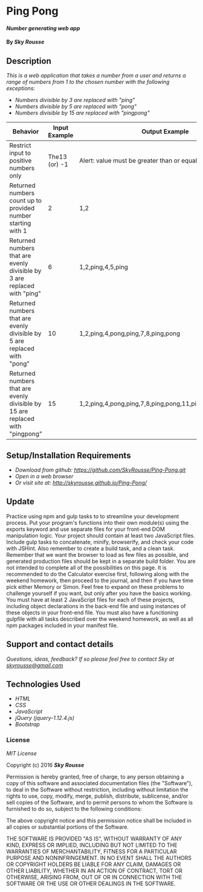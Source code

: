 # Ping Pong

#### _Number generating web app_

#### By _**Sky Rousse**_

## Description

_This is a web application that takes a number from a user and returns a range of numbers from 1 to the chosen number with the following exceptions:_

* _Numbers divisible by 3 are replaced with "ping"_
* _Numbers divisible by 5 are replaced with "pong"_
* _Numbers divisible by 15 are replaced with "pingpong"_

Behavior  | Input Example | Output Example
------------- | ------------- | -------------
Restrict input to positive numbers only  | The13 (or) -1  | Alert: value must be greater than or equal to 1
Returned numbers count up to provided number starting with 1| 2 | 1,2
Returned numbers that are evenly divisible by 3 are replaced with "ping"|6|1,2,ping,4,5,ping
Returned numbers that are evenly divisible by 5 are replaced with "pong"|10|1,2,ping,4,pong,ping,7,8,ping,pong
Returned numbers that are evenly divisible by 15 are replaced with "pingpong"|15|1,2,ping,4,pong,ping,7,8,ping,pong,11,ping,13,14,pingpong
## Setup/Installation Requirements

* _Download from github: <a href="https://github.com/SkyRousse/Ping-Pong.git">https://github.com/SkyRousse/Ping-Pong.git</a>_
* _Open in a web browser_
* _Or visit site at: http://skyrousse.github.io/Ping-Pong/_


## Update

Practice using npm and gulp tasks to to streamline your development process.
Put your program's functions into their own module(s) using the exports keyword and use separate files for your front-end DOM manipulation logic. Your project should contain at least two JavaScript files.
Include gulp tasks to concatenate, minify, browserify, and check your code with JSHint. Also remember to create a build task, and a clean task.
Remember that we want the browser to load as few files as possible, and generated production files should be kept in a separate build folder.
You are not intended to complete all of the possibilities on this page. It is recommended to do the Calculator exercise first, following along with the weekend homework, then proceed to the journal, and then if you have time pick either Memory or Simon.
Feel free to expand on these problems to challenge yourself if you want, but only after you have the basics working. You must have at least 2 JavaScript files for each of these projects, including object declarations in the back-end file and using instances of these objects in your front-end file. You must also have a functioning gulpfile with all tasks described over the weekend homework, as well as all npm packages included in your manifest file.

## Support and contact details

_Questions, ideas, feedback? If so please feel free to contact Sky at <a href="mailto:skyrousse@gmail.com">skyrousse@gmail.com</a>_

## Technologies Used

* _HTML_
* _CSS_
* _JavaScript_
* _jQuery (jquery-1.12.4.js)_
* _Bootstrap_

### License

*MIT License*

Copyright (c) 2016 **_Sky Rousse_**

Permission is hereby granted, free of charge, to any person obtaining a copy of this software and associated documentation files (the "Software"), to deal in the Software without restriction, including without limitation the rights to use, copy, modify, merge, publish, distribute, sublicense, and/or sell copies of the Software, and to permit persons to whom the Software is furnished to do so, subject to the following conditions:

The above copyright notice and this permission notice shall be included in all copies or substantial portions of the Software.

THE SOFTWARE IS PROVIDED "AS IS", WITHOUT WARRANTY OF ANY KIND, EXPRESS OR IMPLIED, INCLUDING BUT NOT LIMITED TO THE WARRANTIES OF MERCHANTABILITY, FITNESS FOR A PARTICULAR PURPOSE AND NONINFRINGEMENT. IN NO EVENT SHALL THE AUTHORS OR COPYRIGHT HOLDERS BE LIABLE FOR ANY CLAIM, DAMAGES OR OTHER LIABILITY, WHETHER IN AN ACTION OF CONTRACT, TORT OR OTHERWISE, ARISING FROM, OUT OF OR IN CONNECTION WITH THE SOFTWARE OR THE USE OR OTHER DEALINGS IN THE SOFTWARE.
